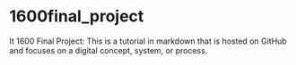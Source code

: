 # 1600final_project
It 1600 Final Project: This is a tutorial in markdown that is hosted on GitHub and focuses on a digital concept, system, or process.
